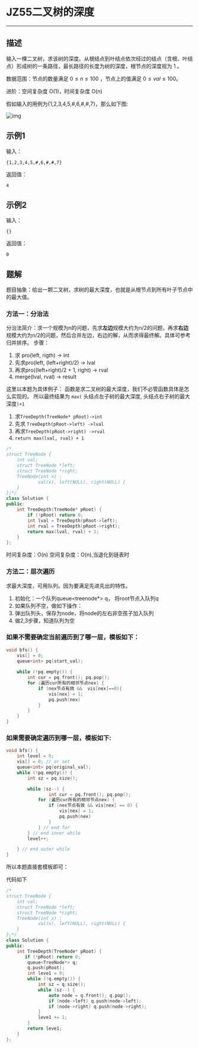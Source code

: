 # JZ55二叉树的深度

---

## 描述

输入一棵二叉树，求该树的深度。从根结点到叶结点依次经过的结点（含根、叶结点）形成树的一条路径，最长路径的长度为树的深度，根节点的深度视为 1 。

数据范围：节点的数量满足 $0 \le n \le 100$ ，节点上的值满足 $0 \le val \le 100$。

进阶：空间复杂度 O(1)，时间复杂度 O(n)

假如输入的用例为{1,2,3,4,5,#,6,#,#,7}，那么如下图:

![img](https://uploadfiles.nowcoder.com/images/20211105/557336_1636101249194/DFDBE52B6C61F8021FC86EB0779848B1)

## 示例1

输入：

```
{1,2,3,4,5,#,6,#,#,7}
```

返回值：

```
4
```

## 示例2

输入：

```
{}
```

返回值：

```
0
```



## 题解

题目抽象：给出一颗二叉树，求树的最大深度，也就是从根节点到所有叶子节点中的最大值。

### 方法一：分治法 

分治法简介：求一个规模为n的问题，先求**左边**规模大约为n/2的问题，再求**右边**规模大约为n/2的问题，然后合并左边，右边的解，从而求得最终解。具体可参考归并排序。 步骤：

1. 求 pro(left, rigth) -> int
2. 先求pro(left, (left+right)/2) -> lval
3. 再求pro((left+right)/2 + 1, right) -> rval
4. merge(lval, rval) -> result

这里以本题为具体例子： 函数是求二叉树的最大深度，我们不必管函数具体是怎么实现的。 所以最终结果为 `max(` 头结点左子树的最大深度, 头结点右子树的最大深度`)+1`

1. 求`TreeDepth(TreeNode* pRoot)->int`
2. 先求 `TreeDepth(pRoot->left) ->lval`
3. 再求`TreeDepth(pRoot->right) ->rval`
4. `return max(lval, rval) + 1`

```cpp
/*
struct TreeNode {
	int val;
	struct TreeNode *left;
	struct TreeNode *right;
	TreeNode(int x) :
			val(x), left(NULL), right(NULL) {
	}
};*/
class Solution {
public:
    int TreeDepth(TreeNode* pRoot) {
        if (!pRoot) return 0;
        int lval = TreeDepth(pRoot->left);
        int rval = TreeDepth(pRoot->right);
        return max(lval, rval) + 1;
    }
};
```

时间复杂度：O(n) 空间复杂度：O(n),当退化到链表时



### 方法二：层次遍历

求最大深度，可用队列。因为要满足先进先出的特性。

1. 初始化：一个队列queue<treenode*> q， 将root节点入队列q
2. 如果队列不空，做如下操作：
3. 弹出队列头，保存为node，将node的左右非空孩子加入队列
4. 做2,3步骤，知道队列为空

### 如果不需要确定当前遍历到了哪一层，模板如下：

```cpp
void bfs() {
    vis[] = 0;
    queue<int> pq(start_val);
    
    while (!pq.empty()) {
        int cur = pq.front(); pq.pop();
        for (遍历cur所有的相邻节点nex) {
            if (nex节点有效 &&  vis[nex]==0){
                vis[nex] = 1;
                pq.push(nex)
            }
        }
    }
}
```

### 如果需要确定遍历到哪一层，模板如下:

```cpp
void bfs() {
    int level = 0;
    vis[] = 0; // or set
    queue<int> pq(original_val);
    while (!pq.empty()) {
        int sz = pq.size();

        while (sz--) {
                int cur = pq.front(); pq.pop();
            for (遍历cur所有的相邻节点nex) {
                if (nex节点有效 && vis[nex] == 0) {
                    vis[nex] = 1;
                    pq.push(nex)
                }
            } // end for
        } // end inner while
        level++;

    } // end outer while
}
```

所以本题直接套模板即可：

代码如下

```cpp
/*
struct TreeNode {
	int val;
	struct TreeNode *left;
	struct TreeNode *right;
	TreeNode(int x) :
			val(x), left(NULL), right(NULL) {
	}
};*/
class Solution {
public:
    int TreeDepth(TreeNode* pRoot) {
       if (!pRoot) return 0;
        queue<TreeNode*> q;
        q.push(pRoot);
        int leve1 = 0;
        while (!q.empty()) {
            int sz = q.size();
            while (sz--) {
                auto node = q.front(); q.pop();
                if (node->left) q.push(node->left);
                if (node->right) q.push(node->right);
            }
            leve1 += 1;
        }
        return leve1;
    }
};
```

